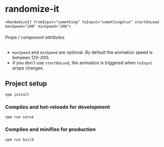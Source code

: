 # randomize-it

```
<RandomizeIt fromInput="something" toInput="somethingelse" startOnLoad maxSpeed="100" minSpeed="200">
```

###### Props / component attributes

- `maxSpeed` and `minSpeed` are optional. By default the animation speed is between 120-200.
- if you don't use `startOnLoad`, the animation is triggered when `toInput` props changes.

## Project setup

```
npm install
```

### Compiles and hot-reloads for development

```
npm run serve
```

### Compiles and minifies for production

```
npm run build
```
